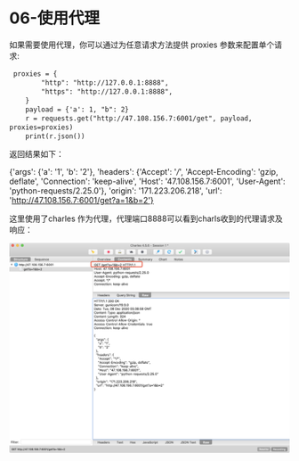 # 06-使用代理


如果需要使用代理，你可以通过为任意请求方法提供 proxies 参数来配置单个请求:

```
 proxies = {
        "http": "http://127.0.0.1:8888",
        "https": "http://127.0.0.1:8888",
    }
    payload = {'a': 1, "b": 2}
    r = requests.get("http://47.108.156.7:6001/get", payload, proxies=proxies)
    print(r.json())
```

返回结果如下：

{'args': {'a': '1', 'b': '2'}, 'headers': {'Accept': '*/*', 'Accept-Encoding': 'gzip, deflate', 'Connection': 'keep-alive', 'Host': '47.108.156.7:6001', 'User-Agent': 'python-requests/2.25.0'}, 'origin': '171.223.206.218', 'url': 'http://47.108.156.7:6001/get?a=1&b=2'}




这里使用了charles 作为代理，代理端口8888可以看到charls收到的代理请求及响应：

![](_v_images/20201208114143922_1902647842.png)